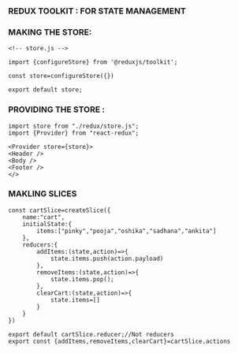 ### REDUX TOOLKIT : FOR STATE MANAGEMENT

### MAKING THE STORE:

```
<!-- store.js -->

import {configureStore} from '@reduxjs/toolkit';

const store=configureStore({})

export default store;

```

### PROVIDING THE STORE :

```
import store from "./redux/store.js";
import {Provider} from "react-redux";

<Provider store={store}>
<Header />
<Body />
<Footer />
</>

```

### MAKLING SLICES

```
const cartSlice=createSlice({
    name:"cart",
    initialState:{
        items:["pinky","pooja","oshika","sadhana","ankita"]
    },
    reducers:{
        addItems:(state,action)=>{
            state.items.push(action.payload)
        },
        removeItems:(state,action)=>{
            state.items.pop();
        },
        clearCart:(state,action)=>{
            state.items=[]
        }
    }
})

export default cartSlice.reducer;//Not reducers
export const {addItems,removeItems,clearCart}=cartSlice.actions
```
